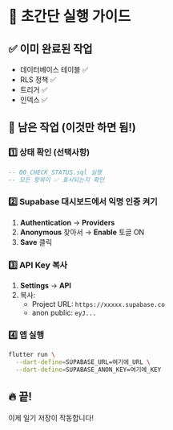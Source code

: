 # 🚀 초간단 실행 가이드

## ✅ 이미 완료된 작업
- 데이터베이스 테이블 ✅
- RLS 정책 ✅  
- 트리거 ✅
- 인덱스 ✅

## 🎯 남은 작업 (이것만 하면 됨!)

### 1️⃣ 상태 확인 (선택사항)
```sql
-- 00_CHECK_STATUS.sql 실행
-- 모든 항목이 ✅ 표시되는지 확인
```

### 2️⃣ Supabase 대시보드에서 익명 인증 켜기
1. **Authentication** → **Providers**
2. **Anonymous** 찾아서 → **Enable** 토글 ON
3. **Save** 클릭

### 3️⃣ API Key 복사
1. **Settings** → **API**
2. 복사:
   - Project URL: `https://xxxxx.supabase.co`
   - anon public: `eyJ...`

### 4️⃣ 앱 실행
```bash
flutter run \
  --dart-define=SUPABASE_URL=여기에_URL \
  --dart-define=SUPABASE_ANON_KEY=여기에_KEY
```

## 🔥 끝! 

이제 일기 저장이 작동합니다!